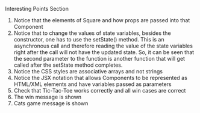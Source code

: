 Interesting Points Section

1. Notice that the elements of Square and how props are passed into that Component
2. Notice that to change the values of state variables, besides the constructor, one has to use the setState() method. This is an asynchronous call and therefore reading the value of the state variables right after the call will not have the updated state. So, it can be seen that the second parameter to the function is another function that will get called after the setState method completes.
3. Notice the CSS styles are associative arrays and not strings
4. Notice the JSX notation that allows Components to be represented as HTML/XML elements and have variables passed as parameters
5. Check that Tic-Tac-Toe works correctly and all win cases are correct
6. The win message is shown
7. Cats game message is shown